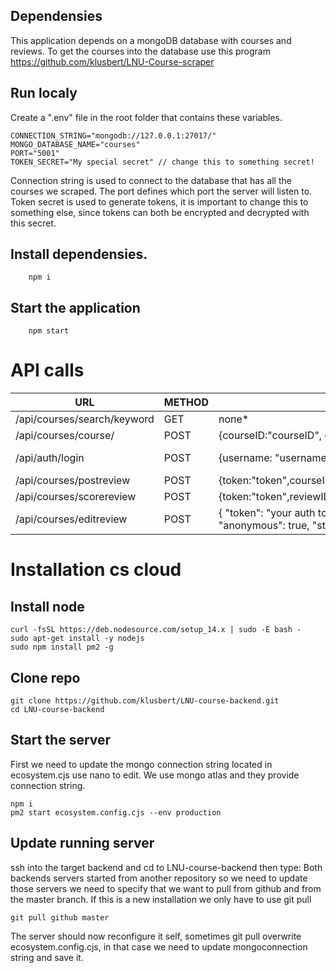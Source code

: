## Dependensies
This application depends on a mongoDB database with courses and reviews.
To get the courses into the database use this program https://github.com/klusbert/LNU-Course-scraper

## Run localy

Create a ".env" file in the root folder that contains these variables.

    CONNECTION_STRING="mongodb://127.0.0.1:27017/"
    MONGO_DATABASE_NAME="courses"
    PORT="5001"
    TOKEN_SECRET="My special secret" // change this to something secret!
    

Connection string is used to connect to the database that has all the courses we scraped.
The port defines which port the server will listen to.
Token secret is used to generate tokens, it is important to change this to something else, since tokens can both be encrypted and decrypted with this secret.


## Install dependensies.
        npm i
## Start the application
        npm start
# API calls

| URL                          | METHOD | BODY                                                                                                                                                                     | RETURNS                                           |
|------------------------------|--------|--------------------------------------------------------------------------------------------------------------------------------------------------------------------------|---------------------------------------------------|
| /api/courses/search/keyword  | GET    | none*                                                                                                                                                                    | Search result                                     |
| /api/courses/course/         | POST    | {courseID:"courseID", optional token:"token"}                                                                                                                                                                    | Course information                                |
| /api/auth/login              | POST   | {username: "username",password:"password"}                                                                                                                               | {loggedIn:true,token"token",userName: "username"} |
| /api/courses/postreview      | POST   | {token:"token",courseID:"courseID",message:"message",rating:rating,anonymous:true\|\|false,,studentID:studentID}                                                         | {success}                                         |
| /api/courses/scorereview     | POST   | {token:"token",reviewID:"reviewID"}                                                                                                                                      |                                                   |
| /api/courses/editreview      | POST   | {     "token": "your auth token",     "reviewID": reviewid from mongo,     "message": "new message",     "rating": 5,     "anonymous": true,     "studentID": "test"   } | {success}                                         |

# Installation cs cloud


## Install node
    curl -fsSL https://deb.nodesource.com/setup_14.x | sudo -E bash -
    sudo apt-get install -y nodejs
    sudo npm install pm2 -g

## Clone repo
    git clone https://github.com/klusbert/LNU-course-backend.git
    cd LNU-course-backend

## Start the server

First we need to update the mongo connection string located in ecosystem.cjs use nano to edit.
We use mongo atlas and they provide connection string.

    npm i
    pm2 start ecosystem.config.cjs --env production


## Update running server
ssh into the target backend and cd to LNU-course-backend
then type: Both backends servers started from another repository so we need to update those servers we need to specify that we want to pull from github and from the master branch. If this is a new installation we only have to use git pull

    git pull github master

The server should now reconfigure it self, sometimes git pull overwrite ecosystem.config.cjs, in that case we need to update mongoconnection string and save it.
